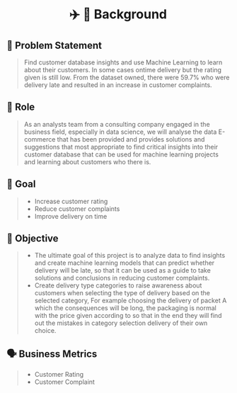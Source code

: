 # <p align="center"> ✈️ 🚢 Background

## 🗽 Problem Statement
> Find customer database insights and use Machine Learning to learn about their customers. In some cases ontime delivery but the rating given is still low. From the dataset owned, there were 59.7% who were delivery late and resulted in an increase in customer complaints.

## 💁 Role
> As an analysts team from a consulting company engaged in the business field, especially in data science, we will analyse the data E-commerce that has been provided and provides solutions and suggestions that most appropriate to find critical insights into their customer database that can be used for machine learning projects and learning about customers who there is.

## 🥅 Goal
> - Increase customer rating
> - Reduce customer complaints
> - Improve delivery on time

## 📳 Objective
> - The ultimate goal of this project is to analyze data to find insights and create machine learning models that can predict whether delivery will be late, so that it can be used as a guide to take solutions and conclusions in reducing customer complaints.
> - Create delivery type categories to raise awareness about customers when selecting the type of delivery based on the selected category, For example choosing the delivery of packet A which the consequences will be long, the packaging is normal with the price given according to so that in the end they will find out the mistakes in category selection delivery of their own choice.

## 🗣️ Business Metrics
> - Customer Rating
> - Customer Complaint
